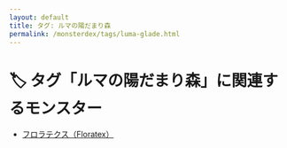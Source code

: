 ```yaml
---
layout: default
title: タグ: ルマの陽だまり森
permalink: /monsterdex/tags/luma-glade.html
---
```

# 🏷️ タグ「ルマの陽だまり森」に関連するモンスター

- [フロラテクス（Floratex）](/monsterdex/monster/Floratex.html)